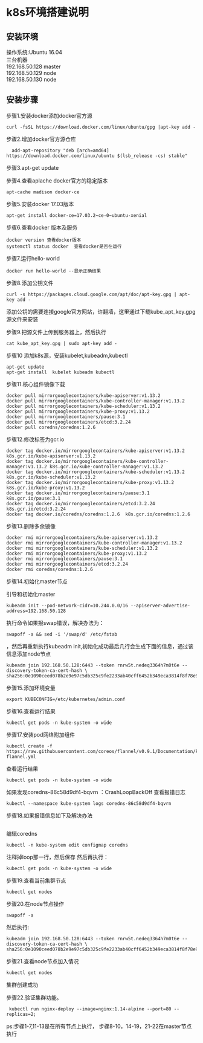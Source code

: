 # k8s环境搭建说明 #

## 安装环境 ##
操作系统:Ubuntu 16.04  
三台机器  
192.168.50.128 master  
192.168.50.129 node  
192.168.50.130 node  
## 安装步骤 ##
步骤1.安装docker添加docker官方源    

```
curl -fsSL https://download.docker.com/linux/ubuntu/gpg |apt-key add -
```  

步骤2.增加docker官方源仓库  

```
  add-apt-repository "deb [arch=amd64] https://download.docker.com/linux/ubuntu $(lsb_release -cs) stable"
```  

步骤3.apt-get update    

步骤4.查看aplache docker官方的稳定版本    

```
apt-cache madison docker-ce
```  

步骤5.安装docker 17.03版本  

```
apt-get install docker-ce=17.03.2~ce-0~ubuntu-xenial
```

步骤6.查看docker 版本及服务  

```
docker version 查看docker版本  
systemctl status docker  查看docker是否在运行  
```  

步骤7.运行hello-world  

```
docker run hello-world --显示正确结果
```  

步骤8.添加公钥文件  

```
curl -s https://packages.cloud.google.com/apt/doc/apt-key.gpg | apt-key add -
```  

添加公钥的需要连接google官方网站，许翻墙，这里通过下载kube_apt_key.gpg源文件来安装 

步骤9.把源文件上传到服务器上，然后执行  

```
cat kube_apt_key.gpg | sudo apt-key add -
```   

步骤10 添加k8s源，安装kubelet,kubeadm,kubectl  

```echo "deb [arch=amd64] https://mirrors.ustc.edu.cn/kubernetes/apt kubernetes-xenial main" | sudo tee -a /etc/apt/sources.list  
apt-get update  
apt-get install  kubelet kubeadm kubectl 
```  

步骤11.核心组件镜像下载  

```  
docker pull mirrorgooglecontainers/kube-apiserver:v1.13.2    
docker pull mirrorgooglecontainers/kube-controller-manager:v1.13.2  
docker pull mirrorgooglecontainers/kube-scheduler:v1.13.2  
docker pull mirrorgooglecontainers/kube-proxy:v1.13.2  
docker pull mirrorgooglecontainers/pause:3.1  
docker pull mirrorgooglecontainers/etcd:3.2.24  
docker pull coredns/coredns:1.2.6  
```  

步骤12.修改标签为gcr.io  

```
docker tag docker.io/mirrorgooglecontainers/kube-apiserver:v1.13.2 k8s.gcr.io/kube-apiserver:v1.13.2  
docker tag docker.io/mirrorgooglecontainers/kube-controller-manager:v1.13.2 k8s.gcr.io/kube-controller-manager:v1.13.2  
docker tag docker.io/mirrorgooglecontainers/kube-scheduler:v1.13.2 k8s.gcr.io/kube-scheduler:v1.13.2  
docker tag docker.io/mirrorgooglecontainers/kube-proxy:v1.13.2 k8s.gcr.io/kube-proxy:v1.13.2  
docker tag docker.io/mirrorgooglecontainers/pause:3.1  k8s.gcr.io/pause:3.1  
docker tag docker.io/mirrorgooglecontainers/etcd:3.2.24  k8s.gcr.io/etcd:3.2.24  
docker tag docker.io/coredns/coredns:1.2.6  k8s.gcr.io/coredns:1.2.6  
```    

步骤13.删除多余镜像  

```
docker rmi mirrorgooglecontainers/kube-apiserver:v1.13.2  
docker rmi mirrorgooglecontainers/kube-controller-manager:v1.13.2  
docker rmi mirrorgooglecontainers/kube-scheduler:v1.13.2  
docker rmi mirrorgooglecontainers/kube-proxy:v1.13.2  
docker rmi mirrorgooglecontainers/pause:3.1  
docker rmi mirrorgooglecontainers/etcd:3.2.24  
docker rmi coredns/coredns:1.2.6  
```  
步骤14.初始化master节点
 
引导和初始化master
```
kubeadm init --pod-network-cidr=10.244.0.0/16 --apiserver-advertise-address=192.168.50.128
```  
执行命令如果报swap错误，解决办法为：
```
swapoff -a && sed -i '/swap/d' /etc/fstab
```  
，然后再重新执行kubeadm init,初始化成功最后几行会生成下面的信息，通过该信息添加node节点  
```  
kubeadm join 192.168.50.128:6443 --token rnrw5t.nedeq3364h7m0t6e --discovery-token-ca-cert-hash \ sha256:0e1090ceed078b2e9e97c5db325c9fe2233ab40cff6452b349eca3814f8f78e9
```  
步骤15.添加环境变量  

```
export KUBECONFIG=/etc/kubernetes/admin.conf
``` 

步骤16.查看运行结果  
```
kubectl get pods -n kube-system -o wide
```  

步骤17.安装pod网络附加组件  

```
kubectl create -f https://raw.githubusercontent.com/coreos/flannel/v0.9.1/Documentation/kube-flannel.yml
```  
查看运行结果
```
kubectl get pods -n kube-system -o wide
```  
如果发现coredns-86c58d9df4-bqvrn ：CrashLoopBackOff
查看报错日志
```
kubectl --namespace kube-system logs coredns-86c58d9df4-bqvrn
```  

步骤18.如果报错信息如下及解决办法  

```linux/amd64, go1.11.2, 756749c[INFO] plugin/reload:Running configuration MD5=f65c4821c8a9b7b5eb30fa4fbc167769[FATAL] plugin/loop: Forwarding loop detected in "." zone. Exiting. See https://coredns.io/plugins/loop#troubleshooting. Probe "
```  
编辑coredns  
```
kubectl -n kube-system edit configmap coredns
```  
注释掉loop那一行，然后保存
然后再执行：
```
kubectl get pods -n kube-system -o wide
```  

步骤19.查看当前集群节点  

```
kubectl get nodes
```  
步骤20.在node节点操作  

```
swapoff -a
```  
然后执行:  
```
kubeadm join 192.168.50.128:6443 --token rnrw5t.nedeq3364h7m0t6e --discovery-token-ca-cert-hash \ sha256:0e1090ceed078b2e9e97c5db325c9fe2233ab40cff6452b349eca3814f8f78e9
```  

步骤21.查看node节点加入情况

```
kubectl get nodes
```  
集群创建成功

步骤22.验证集群功能。

```
 kubectl run nginx-deploy --image=nginx:1.14-alpine --port=80 --replicas=2;
```

ps:步骤1-7,11-13是在所有节点上执行，
   步骤8-10，14-19，21-22在master节点执行
